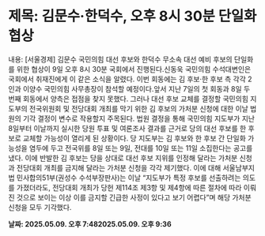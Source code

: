 # **제목: 김문수·한덕수, 오후 8시 30분 단일화 협상**

  내용: [서울경제] 김문수 국민의힘 대선 후보와 한덕수 무소속 대선 예비 후보의 단일화를 위한 협상이 9일 오후 8시 30분 국회에서 진행된다.신동욱 국민의힘 수석대변인은 국회에서 취재진에게 이 같은 소식을 알렸다. 이번 회동에는 김 후보·한 후보 측 각각 2인과 이양수 국민의힘 사무총장이 참석할 예정이다.앞서 지난 7일의 첫 회동과 8일 두 번째 회동에서 양측은 접점을 찾지 못했다. 그러나 대선 후보 교체를 결정할 국민의힘 지도부의 전국위원회 및 전당대회 개최를 막기 위한 김 후보의 가처분 신청에 대한 이날 법원의 기각 결정이 변수로 작용할지 주목된다. 법원 결정을 통해 국민의힘 지도부가 지난 8일부터 이날까지 실시한 당원 투표 및 여론조사 결과를 근거로 당의 대선 후보를 한 후보로 교체할 가능성이 열리게 된 상황이다. 당 지도부는 김 후보와 한 후보 간 단일화 가능성을 염두에 두고 전국위를 8일 또는 9일, 전대를 10일 또는 11일 소집한다는 공고를 냈다. 이에 반발한 김 후보는 당을 상대로 대선 후보 지위를 인정해 달라는 가처분 신청과 전당대회 개최를 금지해 달라는 가처분 신청을 각각 제기했다. 이에 대해 서울남부지법 민사합의51부(권성수 수석부장판사)는 이날 “지도부가 특정 후보를 선출하려는 의도를 가졌더라도, 전당대회 개최가 당헌 제114조 제3항 및 제4항에 따른 절차에 따라 이뤄진 것으로 보이는 이상 이를 금지할 긴급한 사정이 있다고 보기 어렵다”며 해당 가처분 신청을 모두 기각했다.

  **날짜: 2025.05.09. 오후 7:482025.05.09. 오후 9:36**
